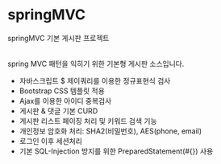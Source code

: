 # springMVC
springMVC 기본 게시판 프로젝트
<br><br>

spring MVC 패턴을 익히기 위한 기본형 게시판 소스입니다.

- 자바스크립트 $ 제이쿼리를 이용한 정규표현식 검사
- Bootstrap CSS 템플릿 적용
- Ajax를 이용한 아이디 중복검사
- 게시판 & 댓글 기본 CURD
- 게시판 리스트 페이징 처리 및 키워드 검색 기능
- 개인정보 암호화 처리: SHA2(비밀번호), AES(phone, email)
- 로그인 이후 세션처리
- 기본 SQL-Injection 방지를 위한 PreparedStatement(#{}) 사용
